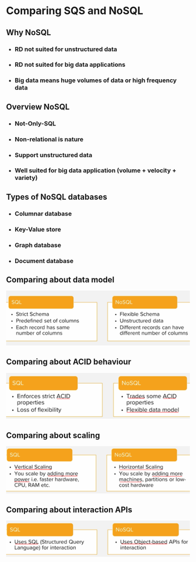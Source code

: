 # Comparing SQS and NoSQL

## Why NoSQL
- ### RD not suited for unstructured data
- ### RD not suited for big data applications
- ### Big data means huge volumes of data or high frequency data

## Overview NoSQL
- ### Not-Only-SQL
- ### Non-relational is nature
- ### Support unstructured data
- ### Well suited for big data application (volume + velocity + variety)

## Types of NoSQL databases
- ### Columnar database
- ### Key-Value store
- ### Graph database
- ### Document database

## Comparing about data model
![](./media/data_model.png)

## Comparing about ACID behaviour
![](./media/acid.png)

## Comparing about scaling
![](./media/scaling.png)

## Comparing about interaction APIs
![](./media/interaction_api.png)